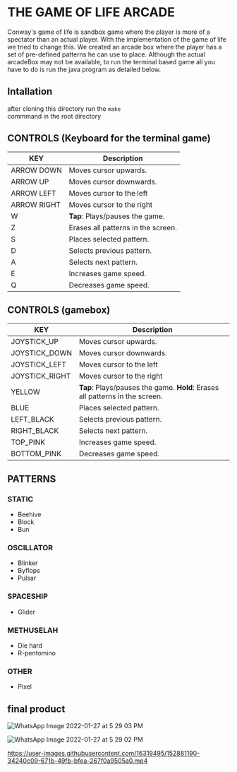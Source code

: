 # THE GAME OF LIFE ARCADE
Conway's game of life is sandbox game where the player is more of a spectator than an actual player. With the implementation of the game of life we tried to change this. We created an arcade box where the player has a set of pre-defined patterns he can use to place. Although the actual arcadeBox may not be available, to run the terminal based game all you have to do is run the java program as detailed below.


## Intallation
after cloning this directory run the  ```make```  
commmand in the root directory

## CONTROLS (Keyboard for the terminal game)
| KEY | Description |
| ------ | ----------- |
| ARROW DOWN   | Moves cursor upwards. |
| ARROW UP   | Moves cursor downwards. |
| ARROW LEFT   | Moves cursor to the left |
| ARROW RIGHT   | Moves cursor to the right |
| W   | **Tap**: Plays/pauses the game.|
| Z    | Erases all patterns in the screen. |
| S   | Places selected pattern. |
| D   | Selects previous pattern. |
| A   | Selects next pattern. |
| E   | Increases game speed. |
| Q | Decreases game speed. |

## CONTROLS (gamebox)
| KEY | Description |
| ------ | ----------- |
| JOYSTICK_UP   | Moves cursor upwards. |
| JOYSTICK_DOWN   | Moves cursor downwards. |
| JOYSTICK_LEFT   | Moves cursor to the left |
| JOYSTICK_RIGHT   | Moves cursor to the right |
| YELLOW   | **Tap**: Plays/pauses the game. **Hold**: Erases all patterns in the screen. |
| BLUE   | Places selected pattern. |
| LEFT_BLACK   | Selects previous pattern. |
| RIGHT_BLACK   | Selects next pattern. |
| TOP_PINK   | Increases game speed. |
| BOTTOM_PINK | Decreases game speed. |

## PATTERNS

### STATIC

- Beehive
- Block
- Bun

### OSCILLATOR

- Blinker
- Byflops
- Pulsar

### SPACESHIP

- Glider

### METHUSELAH

- Die hard
- R-pentomino

### OTHER

- Pixel



## final product


![WhatsApp Image 2022-01-27 at 5 29 03 PM](https://user-images.githubusercontent.com/16319495/152880888-ff36bd45-c48d-40b8-aab0-92ad497dcebd.jpeg)


![WhatsApp Image 2022-01-27 at 5 29 02 PM](https://user-images.githubusercontent.com/16319495/152880736-b99f1622-6489-4b6a-82f8-ae3b61b30835.jpeg)



https://user-images.githubusercontent.com/16319495/152881190-34240c09-671b-49fb-bfea-267f0a9505a0.mp4





